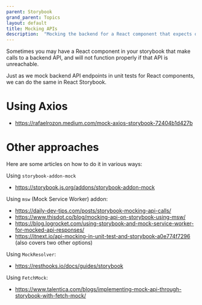 ```yaml
---
parent: Storybook
grand_parent: Topics
layout: default
title: Mocking APIs
description:  "Mocking the backend for a React component that expects one"
---
```


Sometimes you may have a React component in your storybook that make calls to a backend API, and will not function properly if that API
is unreachable.

Just as we mock backend API endpoints in unit tests for React components, we can do the same in React Storybook.

# Using Axios

* <https://rafaelrozon.medium.com/mock-axios-storybook-72404b1d427b>

# Other approaches

Here are some articles on how to do it in various ways:

Using `storybook-addon-mock`
* <https://storybook.js.org/addons/storybook-addon-mock> 

Using `msw` (Mock Service Worker) addon:
* <https://daily-dev-tips.com/posts/storybook-mocking-api-calls/> 
* <https://www.thisdot.co/blog/mocking-api-on-storybook-using-msw/>
* <https://blog.logrocket.com/using-storybook-and-mock-service-worker-for-mocked-api-responses/>
* <https://itnext.io/api-mocking-in-unit-test-and-storybook-a0e774f7296> (also covers two other options)

Using `MockResolver`:
* <https://resthooks.io/docs/guides/storybook>

Using `FetchMock`:
* <https://www.talentica.com/blogs/implementing-mock-api-through-storybook-with-fetch-mock/>
